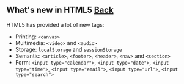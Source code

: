 ## What's new in HTML5 [Back](./qa.md)

HTML5 has provided a lot of new tags:
- Printing: `<canvas>`
- Multimedia: `<video>` and `<audio>`
- Storage: `localStorage` and `sessionStorage`
- Semantic: `<article>`, `<footer>`, `<header>`, `<nav>` and `<section>`
- Form: `<input type="calendar">`, `<input type="date">`, `<input type="time">`, `<input type="email">`, `<input type="url">`, `<input type="search">`
